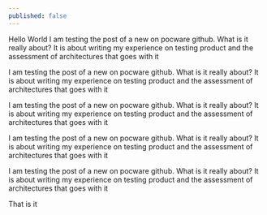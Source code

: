 ```yaml
---
published: false
---
```


Hello World
I am testing the post of a new on pocware github.
What is it really about?
It is about writing my experience on testing product and the assessment of architectures that goes with it


I am testing the post of a new on pocware github.
What is it really about?
It is about writing my experience on testing product and the assessment of architectures that goes with it


I am testing the post of a new on pocware github.
What is it really about?
It is about writing my experience on testing product and the assessment of architectures that goes with it

I am testing the post of a new on pocware github.
What is it really about?
It is about writing my experience on testing product and the assessment of architectures that goes with it

I am testing the post of a new on pocware github.
What is it really about?
It is about writing my experience on testing product and the assessment of architectures that goes with it

That is it

